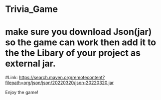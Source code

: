 # Trivia_Game
# make sure you download Json(jar) so the game can work then add it to the the Libary of your project as external jar.
#Link: https://search.maven.org/remotecontent?filepath=org/json/json/20220320/json-20220320.jar

Enjoy the game! 

